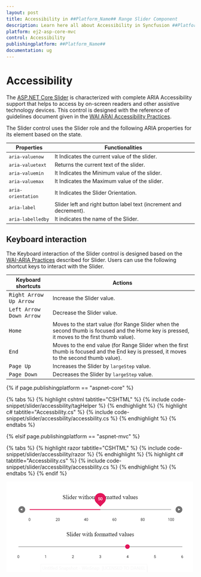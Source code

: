 ```yaml
---
layout: post
title: Accessibility in ##Platform_Name## Range Slider Component
description: Learn here all about Accessibility in Syncfusion ##Platform_Name## Range Slider component of Syncfusion Essential JS 2 and more.
platform: ej2-asp-core-mvc
control: Accessibility
publishingplatform: ##Platform_Name##
documentation: ug
---
```



# Accessibility

The [ASP.NET Core Slider](https://www.syncfusion.com/aspnet-core-ui-controls/range-slider) is characterized with complete ARIA Accessibility support that helps to access by on-screen readers and other assistive technology devices. This control is designed with the reference of guidelines document given in the [WAI ARAI Accessibility Practices](https://www.w3.org/TR/wai-aria-practices/#slider).

The Slider control uses the Slider role and the following ARIA properties for its element based on the state.

| **Properties** | **Functionalities** |
| --- | --- |
| `aria-valuenow` | It Indicates the current value of the slider. |
| `aria-valuetext`| Returns the current text of the slider. |
| `aria-valuemin` | It Indicates the Minimum value of the slider. |
| `aria-valuemax` | It Indicates the Maximum value of the slider. |
| `aria-orientation` | It Indicates the Slider Orientation. |
| `aria-label` | Slider left and right button label text (increment and decrement). |
| `aria-labelledby` | It indicates the name of the Slider. |

## Keyboard interaction

The Keyboard interaction of the Slider control is designed based on the [WAI-ARIA Practices](https://www.w3.org/TR/wai-aria-practices/#slider) described for Slider. Users can use the following shortcut keys to interact with the Slider.

| **Keyboard shortcuts** | **Actions** |
| --- | --- |
| <kbd>Right Arrow</kbd> <kbd>Up Arrow</kbd> | Increase the Slider value.|
| <kbd>Left Arrow</kbd> <kbd>Down Arrow</kbd> | Decrease the Slider value. |
| <kbd>Home</kbd> | Moves to the start value (for Range Slider when the second thumb is focused and the Home key is pressed, it moves to the first thumb value). |
| <kbd>End</kbd> | Moves to the end value (for Range Slider when the first thumb is focused and the End key is pressed, it moves to the second thumb value). |
| <kbd>Page Up</kbd> | Increases the Slider by `largeStep` value. |
| <kbd>Page Down</kbd> | Decreases the Slider by `largeStep` value. |

{% if page.publishingplatform == "aspnet-core" %}

{% tabs %}
{% highlight cshtml tabtitle="CSHTML" %}
{% include code-snippet/slider/accessbility/tagHelper %}
{% endhighlight %}
{% highlight c# tabtitle="Accessbility.cs" %}
{% include code-snippet/slider/accessbility/accessbility.cs %}
{% endhighlight %}
{% endtabs %}

{% elsif page.publishingplatform == "aspnet-mvc" %}

{% tabs %}
{% highlight razor tabtitle="CSHTML" %}
{% include code-snippet/slider/accessbility/razor %}
{% endhighlight %}
{% highlight c# tabtitle="Accessbility.cs" %}
{% include code-snippet/slider/accessbility/accessbility.cs %}
{% endhighlight %}
{% endtabs %}
{% endif %}



![ASP .NET Core - Slider - Accessibility](./images/slider-accessibility.png)